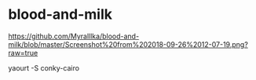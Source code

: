 # blood-and-milk
https://github.com/Myralllka/blood-and-milk/blob/master/Screenshot%20from%202018-09-26%2012-07-19.png?raw=true

yaourt -S conky-cairo

